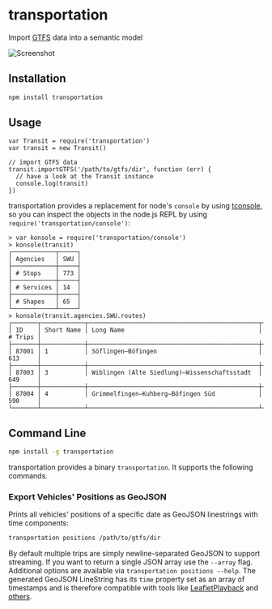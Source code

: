 # transportation

Import [GTFS](https://developers.google.com/transit/gtfs/reference) data into a semantic model

![Screenshot](screenshot.png)

## Installation

```sh
npm install transportation
```

## Usage

```
var Transit = require('transportation')
var transit = new Transit()

// import GTFS data
transit.importGTFS('/path/to/gtfs/dir', function (err) {
  // have a look at the Transit instance
  console.log(transit)
})
```

transportation provides a replacement for node's `console` by using [tconsole](https://www.npmjs.com/package/tconsole), so you can inspect the objects in the node.js REPL by using `require('transportation/console')`:

```
> var konsole = require('transportation/console')
> konsole(transit)
┌────────────┬─────┐
│ Agencies   │ SWU │
├────────────┼─────┤
│ # Stops    │ 773 │
├────────────┼─────┤
│ # Services │ 14  │
├────────────┼─────┤
│ # Shapes   │ 65  │
└────────────┴─────┘
> konsole(transit.agencies.SWU.routes)
┌───────┬────────────┬───────────────────────────────────────────────┬─────────┐
│ ID    │ Short Name │ Long Name                                     │ # Trips │
├───────┼────────────┼───────────────────────────────────────────────┼─────────┤
│ 87001 │ 1          │ Söflingen–Böfingen                            │ 613     │
├───────┼────────────┼───────────────────────────────────────────────┼─────────┤
│ 87003 │ 3          │ Wiblingen (Alte Siedlung)–Wissenschaftsstadt  │ 649     │
├───────┼────────────┼───────────────────────────────────────────────┼─────────┤
│ 87004 │ 4          │ Grimmelfingen–Kuhberg–Böfingen Süd            │ 590     │
└───────┴────────────┴───────────────────────────────────────────────┴─────────┘
```

## Command Line

```sh
npm install -g transportation
```

transportation provides a binary `transportation`. It supports the following commands.

### Export Vehicles' Positions as GeoJSON

Prints all vehicles' positions of a specific date as GeoJSON linestrings with time components:

```sh
transportation positions /path/to/gtfs/dir
```

By default multiple trips are simply newline-separated GeoJSON to support streaming. If you want to return a single JSON array use the `--array` flag. Additional options are available via `transportation positions --help`. The generated GeoJSON LineString has its `time` property set as an array of timestamps and is therefore compatible with tools like [LeafletPlayback](https://github.com/hallahan/LeafletPlayback) and [others](https://github.com/fnogatz/zeitpunkt#compatible-tools).
